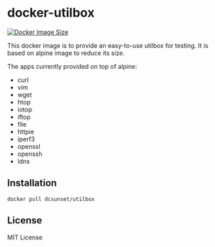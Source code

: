 # docker-utilbox

[![Docker Image Size](https://badgen.net/docker/size/dcsunset/utilbox)](https://hub.docker.com/r/dcsunset/utilbox)

This docker image is to provide an easy-to-use utilbox for testing.
It is based on alpine image to reduce its size.

The apps currently provided on top of alpine:

* curl
* vim
* wget
* htop
* iotop
* iftop
* file
* httpie
* iperf3
* openssl
* openssh
* ldns


## Installation

```
docker pull dcsunset/utilbox
```

## License

MIT License
